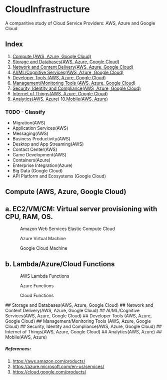 # CloudInfrastructure

A comparitive study of Cloud Service Providers: AWS, Azure and Google Cloud

## Index
1. [Compute (AWS, Azure, Google Cloud)](#compute)
2. [Storage and Databases(AWS, Azure, Google Cloud)](#databases)
3. [Network and Content Delivery(AWS, Azure, Google Cloud)](#network)
4. [AI/ML/Cognitive Services(AWS, Azure, Google Cloud)](#ai)
5. [Developer Tools (AWS, Azure, Google Cloud)](#devtools)
6. [Management/Monitoring Tools (AWS, Azure, Google Cloud)](#management)
7. [Security, Identity and Compliance(AWS, Azure, Google Cloud)](#security)
8. [Internet of Things(AWS, Azure, Google Cloud)](#iot)
9. [Analytics(AWS, Azure)](#analytics)
10.[Mobile(AWS, Azure)](#mobile)

### TODO - Classify
- Migration(AWS)
- Application Services(AWS)
- Messaging(AWS)
- Business Productivity(AWS)
- Desktop and App Streaming(AWS)
- Contact Center(AWS)
- Game Development(AWS)
- Containers(Azure)
- Enterprise Integration(Azure)
- Big Data (Google Cloud)
- API Platform and Ecosystems (Google Cloud)      

## Compute (AWS, Azure, Google Cloud) <a name="compute"></a>
<p>
 <h2> a. EC2/VM/CM: Virtual server provisioning with CPU, RAM, OS. </h2>
 <ul>
 <ol> Amazon Web Services Elastic Compute Cloud </ol>
 <ol> Azure Virtual Machine </ol>
 <ol> Google Cloud Machine </ol>
</ul>

<h2> b. Lambda/Azure/Cloud Functions </h2>
 <ul>
 <ol> AWS Lambda Functions </ol>
 <ol> Azure Functions </ol>
 <ol> Cloud Functions </ol>
 </ul>

</p>
## Storage and Databases(AWS, Azure, Google Cloud) <a name="databases"></a>
## Network and Content Delivery(AWS, Azure, Google Cloud) <a name="network"></a>
## AI/ML/Cognitive Services(AWS, Azure, Google Cloud) <a name="ai"></a>
## Developer Tools (AWS, Azure, Google Cloud) <a name="devtools"></a>
## Management/Monitoring Tools (AWS, Azure, Google Cloud) <a name="management"></a>
## Security, Identity and Compliance(AWS, Azure, Google Cloud) <a name="security"></a>
## Internet of Things(AWS, Azure, Google Cloud) <a name="iot"></a>
## Analytics(AWS, Azure) <a name="analytics"></a>
## Mobile(AWS, Azure) <a name="mobile"></a>

##### References:
1. https://aws.amazon.com/products/
2. https://azure.microsoft.com/en-us/services/
3. https://cloud.google.com/products/

